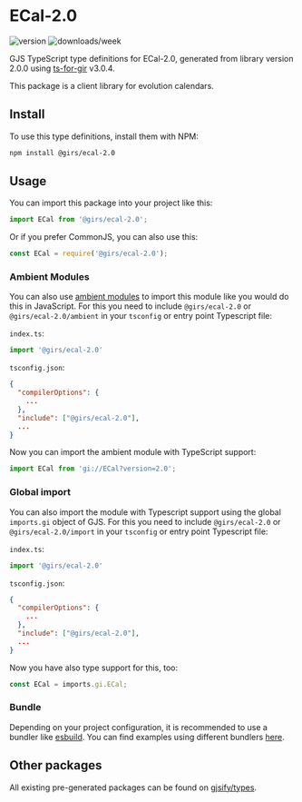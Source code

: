 
# ECal-2.0

![version](https://img.shields.io/npm/v/@girs/ecal-2.0)
![downloads/week](https://img.shields.io/npm/dw/@girs/ecal-2.0)


GJS TypeScript type definitions for ECal-2.0, generated from library version 2.0.0 using [ts-for-gir](https://github.com/gjsify/ts-for-gir) v3.0.4.

This package is a client library for evolution calendars.

## Install

To use this type definitions, install them with NPM:
```bash
npm install @girs/ecal-2.0
```

## Usage

You can import this package into your project like this:
```ts
import ECal from '@girs/ecal-2.0';
```

Or if you prefer CommonJS, you can also use this:
```ts
const ECal = require('@girs/ecal-2.0');
```

### Ambient Modules

You can also use [ambient modules](https://github.com/gjsify/ts-for-gir/tree/main/packages/cli#ambient-modules) to import this module like you would do this in JavaScript.
For this you need to include `@girs/ecal-2.0` or `@girs/ecal-2.0/ambient` in your `tsconfig` or entry point Typescript file:

`index.ts`:
```ts
import '@girs/ecal-2.0'
```

`tsconfig.json`:
```json
{
  "compilerOptions": {
    ...
  },
  "include": ["@girs/ecal-2.0"],
  ...
}
```

Now you can import the ambient module with TypeScript support: 

```ts
import ECal from 'gi://ECal?version=2.0';
```

### Global import

You can also import the module with Typescript support using the global `imports.gi` object of GJS.
For this you need to include `@girs/ecal-2.0` or `@girs/ecal-2.0/import` in your `tsconfig` or entry point Typescript file:

`index.ts`:
```ts
import '@girs/ecal-2.0'
```

`tsconfig.json`:
```json
{
  "compilerOptions": {
    ...
  },
  "include": ["@girs/ecal-2.0"],
  ...
}
```

Now you have also type support for this, too:

```ts
const ECal = imports.gi.ECal;
```

### Bundle

Depending on your project configuration, it is recommended to use a bundler like [esbuild](https://esbuild.github.io/). You can find examples using different bundlers [here](https://github.com/gjsify/ts-for-gir/tree/main/examples).

## Other packages

All existing pre-generated packages can be found on [gjsify/types](https://github.com/gjsify/types).

